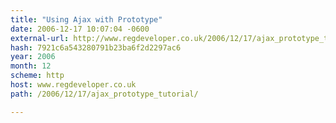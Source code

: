 ```yaml
---
title: "Using Ajax with Prototype"
date: 2006-12-17 10:07:04 -0600
external-url: http://www.regdeveloper.co.uk/2006/12/17/ajax_prototype_tutorial/
hash: 7921c6a543280791b23ba6f2d2297ac6
year: 2006
month: 12
scheme: http
host: www.regdeveloper.co.uk
path: /2006/12/17/ajax_prototype_tutorial/

---
```



